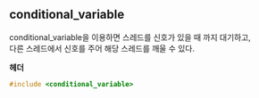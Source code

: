 conditional_variable
----

conditional_variable을 이용하면 스레드를 신호가 있을 때 까지 대기하고, <br>
다른 스레드에서 신호를 주어 해당 스레드를 깨울 수 있다.

__헤더__
```C++
#include <conditional_variable>
```

